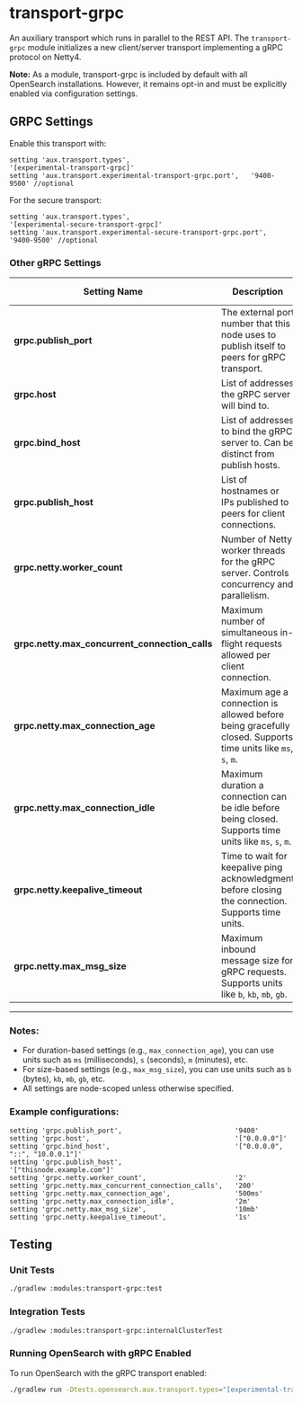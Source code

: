 # transport-grpc

An auxiliary transport which runs in parallel to the REST API.
The `transport-grpc` module initializes a new client/server transport implementing a gRPC protocol on Netty4.

**Note:** As a module, transport-grpc is included by default with all OpenSearch installations. However, it remains opt-in and must be explicitly enabled via configuration settings.

## GRPC Settings
Enable this transport with:

```
setting 'aux.transport.types',                              '[experimental-transport-grpc]'
setting 'aux.transport.experimental-transport-grpc.port',   '9400-9500' //optional
```

For the secure transport:

```
setting 'aux.transport.types',                                      '[experimental-secure-transport-grpc]'
setting 'aux.transport.experimental-secure-transport-grpc.port',    '9400-9500' //optional
```


### Other gRPC Settings

| Setting Name                                    | Description                                                                                                    | Example Value         | Default Value        |
|-------------------------------------------------|----------------------------------------------------------------------------------------------------------------|-----------------------|----------------------|
| **grpc.publish_port**                           | The external port number that this node uses to publish itself to peers for gRPC transport.                    | `9400`                | `-1` (disabled)      |
| **grpc.host**                                   | List of addresses the gRPC server will bind to.                                                                | `["0.0.0.0"]`         | `[]`                 |
| **grpc.bind_host**                              | List of addresses to bind the gRPC server to. Can be distinct from publish hosts.                              | `["0.0.0.0", "::"]`   | Value of `grpc.host` |
| **grpc.publish_host**                           | List of hostnames or IPs published to peers for client connections.                                            | `["thisnode.example.com"]` | Value of `grpc.host` |
| **grpc.netty.worker_count**                     | Number of Netty worker threads for the gRPC server. Controls concurrency and parallelism.                      | `2`                   | Number of processors |
| **grpc.netty.max_concurrent_connection_calls**  | Maximum number of simultaneous in-flight requests allowed per client connection.                               | `200`                 | `100`                |
| **grpc.netty.max_connection_age**               | Maximum age a connection is allowed before being gracefully closed. Supports time units like `ms`, `s`, `m`.   | `500ms`               | Not set (no limit)   |
| **grpc.netty.max_connection_idle**              | Maximum duration a connection can be idle before being closed. Supports time units like `ms`, `s`, `m`.        | `2m`                  | Not set (no limit)   |
| **grpc.netty.keepalive_timeout**                | Time to wait for keepalive ping acknowledgment before closing the connection. Supports time units.             | `1s`                  | Not set              |
| **grpc.netty.max_msg_size**                     | Maximum inbound message size for gRPC requests. Supports units like `b`, `kb`, `mb`, `gb`.                    | `10mb` or `10485760`  | `10mb`               |

---

### Notes:
- For duration-based settings (e.g., `max_connection_age`), you can use units such as `ms` (milliseconds), `s` (seconds), `m` (minutes), etc.
- For size-based settings (e.g., `max_msg_size`), you can use units such as `b` (bytes), `kb`, `mb`, `gb`, etc.
- All settings are node-scoped unless otherwise specified.

### Example configurations:
```
setting 'grpc.publish_port',                            '9400'
setting 'grpc.host',                                    '["0.0.0.0"]'
setting 'grpc.bind_host',                               '["0.0.0.0", "::", "10.0.0.1"]'
setting 'grpc.publish_host',                            '["thisnode.example.com"]'
setting 'grpc.netty.worker_count',                      '2'
setting 'grpc.netty.max_concurrent_connection_calls',   '200'
setting 'grpc.netty.max_connection_age',                '500ms'
setting 'grpc.netty.max_connection_idle',               '2m'
setting 'grpc.netty.max_msg_size',                      '10mb'
setting 'grpc.netty.keepalive_timeout',                 '1s'
```

## Testing

### Unit Tests

```bash
./gradlew :modules:transport-grpc:test
```

### Integration Tests

```bash
./gradlew :modules:transport-grpc:internalClusterTest
```

### Running OpenSearch with gRPC Enabled

To run OpenSearch with the gRPC transport enabled:

```bash
./gradlew run -Dtests.opensearch.aux.transport.types="[experimental-transport-grpc]"
```
